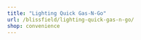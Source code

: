 ```yaml
---
title: "Lighting Quick Gas-N-Go"
url: /blissfield/lighting-quick-gas-n-go/
shop: convenience
---
```


